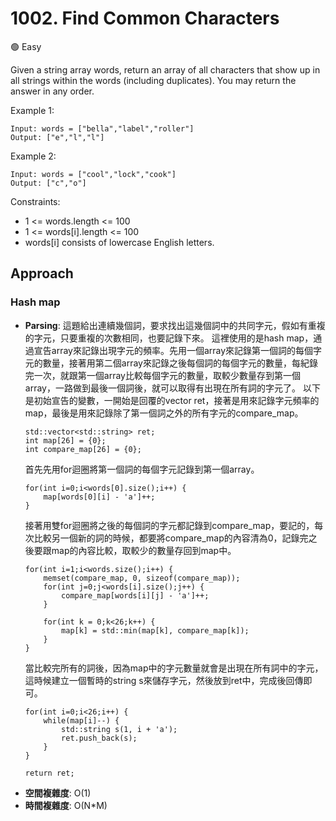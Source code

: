 # 1002. Find Common Characters

🟢 Easy

Given a string array words, return an array of all characters that show up in all strings within the words (including duplicates). You may return the answer in any order.

Example 1:
```
Input: words = ["bella","label","roller"]
Output: ["e","l","l"]
```

Example 2:
```
Input: words = ["cool","lock","cook"]
Output: ["c","o"]
```

Constraints:
- 1 <= words.length <= 100
- 1 <= words[i].length <= 100
- words[i] consists of lowercase English letters.

## Approach
### Hash map
- **Parsing**: 
    這題給出連續幾個詞，要求找出這幾個詞中的共同字元，假如有重複的字元，只要重複的次數相同，也要記錄下來。
    這裡使用的是hash map，通過宣告array來記錄出現字元的頻率。先用一個array來記錄第一個詞的每個字元的數量，接著用第二個array來記錄之後每個詞的每個字元的數量，每紀錄完一次，就跟第一個array比較每個字元的數量，取較少數量存到第一個array，一路做到最後一個詞後，就可以取得有出現在所有詞的字元了。
    以下是初始宣告的變數，一開始是回覆的vector ret，接著是用來記錄字元頻率的map，最後是用來記錄除了第一個詞之外的所有字元的compare_map。
    ```
    std::vector<std::string> ret;
    int map[26] = {0};
    int compare_map[26] = {0};
    ```
    首先先用for迴圈將第一個詞的每個字元記錄到第一個array。
    ```
    for(int i=0;i<words[0].size();i++) {
        map[words[0][i] - 'a']++;
    }
    ```
    接著用雙for迴圈將之後的每個詞的字元都記錄到compare_map，要記的，每次比較另一個新的詞的時候，都要將compare_map的內容清為0，記錄完之後要跟map的內容比較，取較少的數量存回到map中。
    ```
    for(int i=1;i<words.size();i++) {
        memset(compare_map, 0, sizeof(compare_map));
        for(int j=0;j<words[i].size();j++) {
            compare_map[words[i][j] - 'a']++;
        }

        for(int k = 0;k<26;k++) {
            map[k] = std::min(map[k], compare_map[k]);
        }
    }
    ``` 
    當比較完所有的詞後，因為map中的字元數量就會是出現在所有詞中的字元，這時候建立一個暫時的string s來儲存字元，然後放到ret中，完成後回傳即可。
    ```
    for(int i=0;i<26;i++) {
        while(map[i]--) {
            std::string s(1, i + 'a');
            ret.push_back(s);
        }
    }

    return ret;
    ```
- **空間複雜度**: O(1)
- **時間複雜度**: O(N*M)